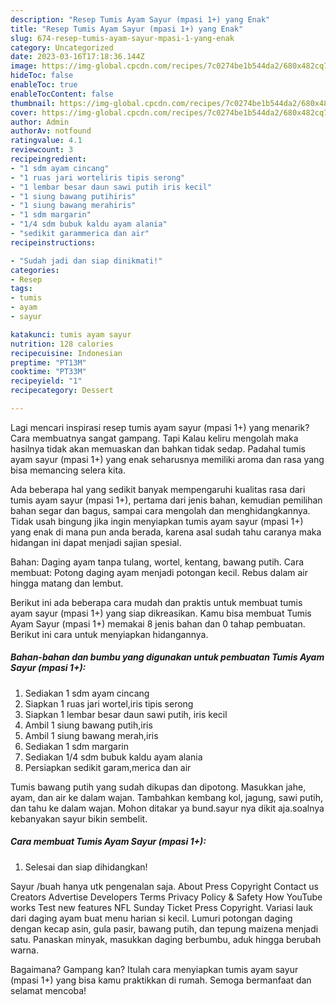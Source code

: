 ```yaml
---
description: "Resep Tumis Ayam Sayur (mpasi 1+) yang Enak"
title: "Resep Tumis Ayam Sayur (mpasi 1+) yang Enak"
slug: 674-resep-tumis-ayam-sayur-mpasi-1-yang-enak
category: Uncategorized
date: 2023-03-16T17:18:36.144Z
image: https://img-global.cpcdn.com/recipes/7c0274be1b544da2/680x482cq70/tumis-ayam-sayur-mpasi-1-foto-resep-utama.jpg
hideToc: false
enableToc: true
enableTocContent: false
thumbnail: https://img-global.cpcdn.com/recipes/7c0274be1b544da2/680x482cq70/tumis-ayam-sayur-mpasi-1-foto-resep-utama.jpg
cover: https://img-global.cpcdn.com/recipes/7c0274be1b544da2/680x482cq70/tumis-ayam-sayur-mpasi-1-foto-resep-utama.jpg
author: Admin
authorAv: notfound
ratingvalue: 4.1
reviewcount: 3
recipeingredient:
- "1 sdm ayam cincang"
- "1 ruas jari worteliris tipis serong"
- "1 lembar besar daun sawi putih iris kecil"
- "1 siung bawang putihiris"
- "1 siung bawang merahiris"
- "1 sdm margarin"
- "1/4 sdm bubuk kaldu ayam alania"
- "sedikit garammerica dan air"
recipeinstructions:

- "Sudah jadi dan siap dinikmati!"
categories:
- Resep
tags:
- tumis
- ayam
- sayur

katakunci: tumis ayam sayur 
nutrition: 128 calories
recipecuisine: Indonesian
preptime: "PT13M"
cooktime: "PT33M"
recipeyield: "1"
recipecategory: Dessert

---
```



Lagi mencari inspirasi resep tumis ayam sayur (mpasi 1+) yang menarik? Cara membuatnya sangat gampang. Tapi Kalau keliru mengolah maka hasilnya tidak akan memuaskan dan bahkan tidak sedap. Padahal tumis ayam sayur (mpasi 1+) yang enak seharusnya memiliki aroma dan rasa yang bisa memancing selera kita.


Ada beberapa hal yang sedikit banyak mempengaruhi kualitas rasa dari tumis ayam sayur (mpasi 1+), pertama dari jenis bahan, kemudian pemilihan bahan segar dan bagus, sampai cara mengolah dan menghidangkannya. Tidak usah bingung jika ingin menyiapkan tumis ayam sayur (mpasi 1+) yang enak di mana pun anda berada, karena asal sudah tahu caranya maka hidangan ini dapat menjadi sajian spesial.

Bahan: Daging ayam tanpa tulang, wortel, kentang, bawang putih. Cara membuat: Potong daging ayam menjadi potongan kecil. Rebus dalam air hingga matang dan lembut.


Berikut ini ada beberapa cara mudah dan praktis untuk membuat tumis ayam sayur (mpasi 1+) yang siap dikreasikan. Kamu bisa membuat Tumis Ayam Sayur (mpasi 1+) memakai 8 jenis bahan dan 0 tahap pembuatan. Berikut ini cara untuk menyiapkan hidangannya.

<!--inarticleads1-->

##### Bahan-bahan dan bumbu yang digunakan untuk pembuatan Tumis Ayam Sayur (mpasi 1+):

1. Sediakan 1 sdm ayam cincang
1. Siapkan 1 ruas jari wortel,iris tipis serong
1. Siapkan 1 lembar besar daun sawi putih, iris kecil
1. Ambil 1 siung bawang putih,iris
1. Ambil 1 siung bawang merah,iris
1. Sediakan 1 sdm margarin
1. Sediakan 1/4 sdm bubuk kaldu ayam alania
1. Persiapkan sedikit garam,merica dan air


Tumis bawang putih yang sudah dikupas dan dipotong. Masukkan jahe, ayam, dan air ke dalam wajan. Tambahkan kembang kol, jagung, sawi putih, dan tahu ke dalam wajan. Mohon ditakar ya bund.sayur nya dikit aja.soalnya kebanyakan sayur bikin sembelit. 

<!--inarticleads2-->

##### Cara membuat Tumis Ayam Sayur (mpasi 1+):


1. Selesai dan siap dihidangkan!

Sayur /buah hanya utk pengenalan saja. About Press Copyright Contact us Creators Advertise Developers Terms Privacy Policy &amp; Safety How YouTube works Test new features NFL Sunday Ticket Press Copyright. Variasi lauk dari daging ayam buat menu harian si kecil. Lumuri potongan daging dengan kecap asin, gula pasir, bawang putih, dan tepung maizena menjadi satu. Panaskan minyak, masukkan daging berbumbu, aduk hingga berubah warna. 

Bagaimana? Gampang kan? Itulah cara menyiapkan tumis ayam sayur (mpasi 1+) yang bisa kamu praktikkan di rumah. Semoga bermanfaat dan selamat mencoba!
